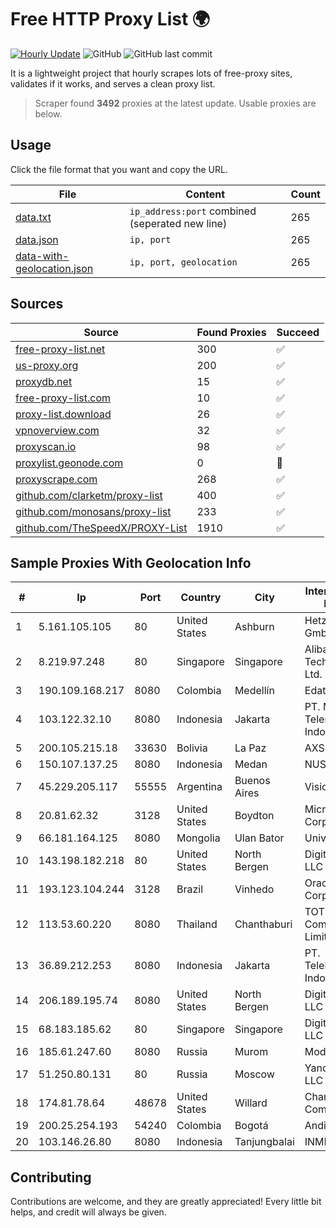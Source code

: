 
# Free HTTP Proxy List 🌍

[![Hourly Update](https://github.com/mertguvencli/http-proxy-list/actions/workflows/main.yml/badge.svg?branch=main)](https://github.com/mertguvencli/http-proxy-list/actions/workflows/main.yml)
![GitHub](https://img.shields.io/github/license/mertguvencli/http-proxy-list)
![GitHub last commit](https://img.shields.io/github/last-commit/mertguvencli/http-proxy-list)

It is a lightweight project that hourly scrapes lots of free-proxy sites, validates if it works, and serves a clean proxy list.


> Scraper found **3492** proxies at the latest update. Usable proxies are below.

## Usage

Click the file format that you want and copy the URL.


|File|Content|Count|
|----|-------|-----|
|[data.txt](https://raw.githubusercontent.com/mertguvencli/http-proxy-list/main/proxy-list/data.txt)|`ip_address:port` combined (seperated new line)|265|
|[data.json](https://raw.githubusercontent.com/mertguvencli/http-proxy-list/main/proxy-list/data.json)|`ip, port`|265|
|[data-with-geolocation.json](https://raw.githubusercontent.com/mertguvencli/http-proxy-list/main/proxy-list/data-with-geolocation.json)|`ip, port, geolocation`|265|

## Sources

|Source|Found Proxies|Succeed|
|------|-------------|-------|
|[free-proxy-list.net](https://free-proxy-list.net)|300|✅|
|[us-proxy.org](https://www.us-proxy.org)|200|✅|
|[proxydb.net](http://proxydb.net)|15|✅|
|[free-proxy-list.com](https://free-proxy-list.com/?page=&port=&type%5B%5D=http&type%5B%5D=https&up_time=0&search=Search)|10|✅|
|[proxy-list.download](https://www.proxy-list.download/HTTP)|26|✅|
|[vpnoverview.com](https://vpnoverview.com/privacy/anonymous-browsing/free-proxy-servers)|32|✅|
|[proxyscan.io](https://www.proxyscan.io)|98|✅|
|[proxylist.geonode.com](https://proxylist.geonode.com/api/proxy-list?limit=300&page=1&sort_by=lastChecked&sort_type=desc&protocols=http,https)|0|🚫|
|[proxyscrape.com](https://api.proxyscrape.com/v2/?request=displayproxies&protocol=http&timeout=10000&country=all&ssl=all&anonymity=all)|268|✅|
|[github.com/clarketm/proxy-list](https://raw.githubusercontent.com/clarketm/proxy-list/master/proxy-list-raw.txt)|400|✅|
|[github.com/monosans/proxy-list](https://raw.githubusercontent.com/monosans/proxy-list/main/proxies/http.txt)|233|✅|
|[github.com/TheSpeedX/PROXY-List](https://raw.githubusercontent.com/TheSpeedX/PROXY-List/master/http.txt)|1910|✅|


## Sample Proxies With Geolocation Info

|#|Ip|Port|Country|City|Internet Service Provider|
|-|--|----|-------|----|-------------------------|
|1|5.161.105.105|80|United States|Ashburn|Hetzner Online GmbH|
|2|8.219.97.248|80|Singapore|Singapore|Alibaba (US) Technology Co., Ltd.|
|3|190.109.168.217|8080|Colombia|Medellín|Edatel S.a. E.S.P|
|4|103.122.32.10|8080|Indonesia|Jakarta|PT. Mora Telematika Indonesia|
|5|200.105.215.18|33630|Bolivia|La Paz|AXS Bolivia S. A.|
|6|150.107.137.25|8080|Indonesia|Medan|NUSANET|
|7|45.229.205.117|55555|Argentina|Buenos Aires|Visio RED SRL|
|8|20.81.62.32|3128|United States|Boydton|Microsoft Corporation|
|9|66.181.164.125|8080|Mongolia|Ulan Bator|Univision LLC|
|10|143.198.182.218|80|United States|North Bergen|DigitalOcean, LLC|
|11|193.123.104.244|3128|Brazil|Vinhedo|Oracle Corporation|
|12|113.53.60.220|8080|Thailand|Chanthaburi|TOT Public Company Limited|
|13|36.89.212.253|8080|Indonesia|Jakarta|PT. Telekomunikasi Indonesia|
|14|206.189.195.74|8080|United States|North Bergen|DigitalOcean, LLC|
|15|68.183.185.62|80|Singapore|Singapore|DigitalOcean, LLC|
|16|185.61.247.60|8080|Russia|Murom|Modus LLC|
|17|51.250.80.131|80|Russia|Moscow|Yandex.Cloud LLC|
|18|174.81.78.64|48678|United States|Willard|Charter Communications|
|19|200.25.254.193|54240|Colombia|Bogotá|Andinet ON Line|
|20|103.146.26.80|8080|Indonesia|Tanjungbalai|INMEET|



## Contributing

Contributions are welcome, and they are greatly appreciated! Every
little bit helps, and credit will always be given.

